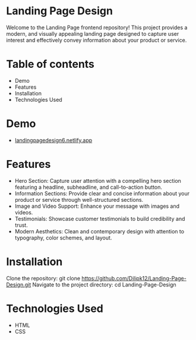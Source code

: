 # Landing Page Design

Welcome to the Landing Page frontend repository! This project provides a modern, and visually appealing landing page designed to capture user interest and effectively convey information about your product or service.

# Table of contents
  - Demo
  - Features
  - Installation
  - Technologies Used

# Demo
- [landingpagedesign6.netlify.app](https://landingpagedesign6.netlify.app/)

# Features
- Hero Section: Capture user attention with a compelling hero section featuring a headline, subheadline, and call-to-action button.
- Information Sections: Provide clear and concise information about your product or service through well-structured sections.
- Image and Video Support: Enhance your message with images and videos.
- Testimonials: Showcase customer testimonials to build credibility and trust.
- Modern Aesthetics: Clean and contemporary design with attention to typography, color schemes, and layout.


# Installation
Clone the repository: git clone https://github.com/Dilipk12/Landing-Page-Design.git
Navigate to the project directory: cd Landing-Page-Design

# Technologies Used
  - HTML
  - CSS
